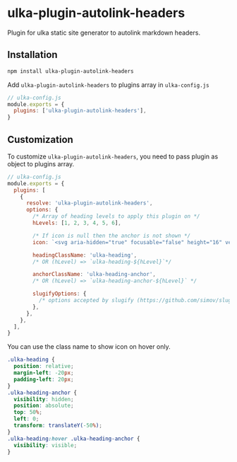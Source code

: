 # ulka-plugin-autolink-headers

Plugin for ulka static site generator to autolink markdown headers.

## Installation

```bash
npm install ulka-plugin-autolink-headers
```

Add `ulka-plugin-autolink-headers` to plugins array in `ulka-config.js`

```js
// ulka-config.js
module.exports = {
  plugins: ['ulka-plugin-autolink-headers'],
}
```

## Customization

To customize `ulka-plugin-autolink-headers`, you need to pass plugin as object to plugins array.

```javascript
// ulka-config.js
module.exports = {
  plugins: [
    {
      resolve: 'ulka-plugin-autolink-headers',
      options: {
        /* Array of heading levels to apply this plugin on */
        hLevels: [1, 2, 3, 4, 5, 6],

        /* If icon is null then the anchor is not shown */
        icon: `<svg aria-hidden="true" focusable="false" height="16" version="1.1" viewBox="0 0 16 16" width="16"><path fill-rule="evenodd" d="M4 9h1v1H4c-1.5 0-3-1.69-3-3.5S2.55 3 4 3h4c1.45 0 3 1.69 3 3.5 0 1.41-.91 2.72-2 3.25V8.59c.58-.45 1-1.27 1-2.09C10 5.22 8.98 4 8 4H4c-.98 0-2 1.22-2 2.5S3 9 4 9zm9-3h-1v1h1c1 0 2 1.22 2 2.5S13.98 12 13 12H9c-.98 0-2-1.22-2-2.5 0-.83.42-1.64 1-2.09V6.25c-1.09.53-2 1.84-2 3.25C6 11.31 7.55 13 9 13h4c1.45 0 3-1.69 3-3.5S14.5 6 13 6z"></path></svg>`,

        headingClassName: 'ulka-heading',
        /* OR (hLevel) => `ulka-heading-${hLevel}`*/

        anchorClassName: 'ulka-heading-anchor',
        /* OR (hLevel) => `ulka-heading-anchor-${hLevel}` */

        slugifyOptions: {
          /* options accepted by slugify (https://github.com/simov/slugify) */
        },
      },
    },
  ],
}
```

You can use the class name to show icon on hover only.

```css
.ulka-heading {
  position: relative;
  margin-left: -20px;
  padding-left: 20px;
}
.ulka-heading-anchor {
  visibility: hidden;
  position: absolute;
  top: 50%;
  left: 0;
  transform: translateY(-50%);
}
.ulka-heading:hover .ulka-heading-anchor {
  visibility: visible;
}
```
